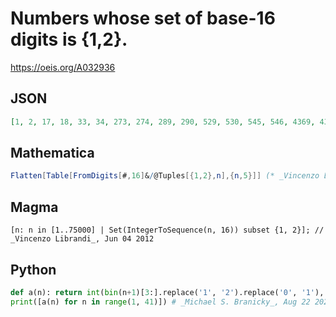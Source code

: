 # Numbers whose set of base\-16 digits is \{1,2\}\.
https://oeis.org/A032936
## JSON
```JSON
[1, 2, 17, 18, 33, 34, 273, 274, 289, 290, 529, 530, 545, 546, 4369, 4370, 4385, 4386, 4625, 4626, 4641, 4642, 8465, 8466, 8481, 8482, 8721, 8722, 8737, 8738, 69905, 69906, 69921, 69922, 70161, 70162, 70177, 70178, 74001, 74002]
```
## Mathematica
```Mathematica
Flatten[Table[FromDigits[#,16]&/@Tuples[{1,2},n],{n,5}]] (* _Vincenzo Librandi_, Jun 04 2012 *)
```
## Magma
```Magma
[n: n in [1..75000] | Set(IntegerToSequence(n, 16)) subset {1, 2}]; // _Vincenzo Librandi_, Jun 04 2012
```
## Python
```Python
def a(n): return int(bin(n+1)[3:].replace('1', '2').replace('0', '1'), 16)
print([a(n) for n in range(1, 41)]) # _Michael S. Branicky_, Aug 22 2021
```
